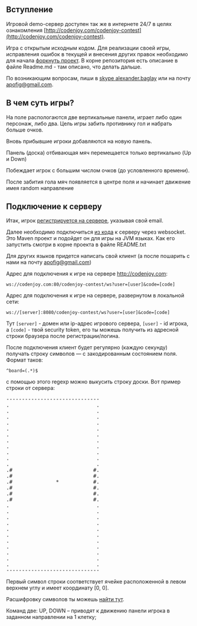 <meta charset="UTF-8">

## Вступление

Игровой demo-сервер доступен так же в интернете 24/7 в целях
ознакомления [http://codenjoy.com/codenjoy-contest](http://codenjoy.com/codenjoy-contest).

Игра с открытым исходным кодом. Для реализации своей игры, исправления
ошибок в текущей и внесения других правок необходимо для начала
[форкнуть проект](https://github.com/codenjoyme/codenjoy.git).
В корне репозитория есть описание в файле Readme.md - там описано, что делать дальше.

По возникающим вопросам, пиши в [skype alexander.baglay](skype:alexander.baglay)
или на почту [apofig@gmail.com](mailto:apofig@gmail.com).

## В чем суть игры?

На поле распологаются две вертикальные панели, играет либо
один персонаж, либо два. Цель игры забить противнику гол
и набрать больше очков.

Вновь прибывшие игроки добавляются на новую панель.

Панель (доска) отбивающая мяч перемещается только вертикально (Up и Down)

Побеждает игрок с большим числом очков (до условленного времени).

После забития гола мяч появляется в центре поля
и начинает движение имея random направление

## Подключение к серверу

Итак, игрок [регистрируется на сервере](../../../register?gameName=pong),
указывая свой email.

Далее необходимо подключиться [из кода](../../../resources/pong/user/clients.zip)
к серверу через websocket. Это Maven проект и подойдет он для игры на JVM языках.
Как его запустить смотри в корне проекта в файле README.txt

Для других языков придется написать свой клиент (а после пошарить с нами на почту [apofig@gmail.com](mailto:apofig@gmail.com))

Адрес для подключения к игре на сервере http://codenjoy.com:

`ws://codenjoy.com:80/codenjoy-contest/ws?user=[user]&code=[code]`

Адрес для подключения к игре на сервере, развернутом в локальной сети:

`ws://[server]:8080/codenjoy-contest/ws?user=[user]&code=[code]`

Тут `[server]` - домен или ip-адрес игрового сервера, `[user]` - id игрока, a `[code]` -
твой security token, его ты можешь получить из адресной
строки браузера после регистрации/логина.

После подключения клиент будет регулярно (каждую секунду) получать строку
символов — с закодированным состоянием поля. Формат таков:

`^board=(.*)$`

с помощью этого regexp можно выкусить строку доски.
Вот пример строки от сервера:

<pre>------------------------------
.                            .
.                            .
.                            .
.                            .
.                            .
.                            .
.                            .
.                            .
.                            .
.                            .
.                            .
.#                          #.
.#                          #.
.#              *           #.
.#                          #.
.#                          #.
.#                          #.
.                            .
.                            .
.                            .
.                            .
.                            .
.                            .
.                            .
.                            .
.                            .
.                            .
.                            .
------------------------------</pre>

Первый символ строки соответствует ячейке расположенной в левом верхнем
углу и имеет координату [0, 0].

Расшифровку символов ты можешь [найти тут](elements.md).

Команд две: UP, DOWN – приводят к движению панели
игрока в заданном направлении на 1 клетку;